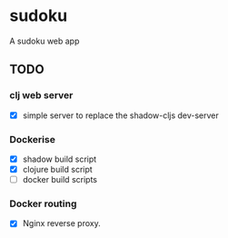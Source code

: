 # sudoku
A sudoku web app


## TODO

### clj web server

- [x] simple server to replace the shadow-cljs dev-server

### Dockerise

- [x] shadow build script
- [x] clojure build script
- [ ] docker build scripts

### Docker routing

- [x] Nginx reverse proxy.
